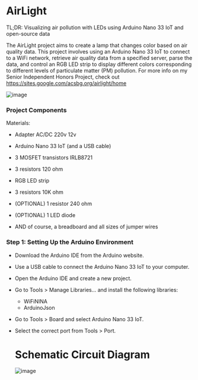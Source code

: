 # AirLight
TL;DR: Visualizing air pollution with LEDs using Arduino Nano 33 IoT and open-source data

The AirLight project aims to create a lamp that changes color based on air quality data. This project involves using an Arduino Nano 33 IoT to connect to a WiFi network, retrieve air quality data from a specified server, parse the data, and control an RGB LED strip to display different colors corresponding to different levels of particulate matter (PM) pollution. For more info on my Senior Independent Honors Project, check out https://sites.google.com/acsbg.org/airlight/home

![image](https://github.com/miachervenkova/AirLight/assets/144074897/05f07f19-7caa-450a-bf77-9aafb0f89d69)

### Project Components ###
Materials:
- Adapter AC/DC 220v 12v

- Arduino Nano 33 IoT (and a USB cable)

- 3 MOSFET transistors IRLB8721

- 3 resistors 120 ohm

- RGB LED strip

- 3 resistors 10K ohm

- (OPTIONAL) 1 resistor 240 ohm

- (OPTIONAL) 1 LED diode

- AND of course, a breadboard and all sizes of jumper wires 


### Step 1: Setting Up the Arduino Environment ###

- Download the Arduino IDE from the Arduino website.
- Use a USB cable to connect the Arduino Nano 33 IoT to your computer.
- Open the Arduino IDE and create a new project.
- Go to Tools > Manage Libraries... and install the following libraries:
  - WiFiNINA
  - ArduinoJson
- Go to Tools > Board and select Arduino Nano 33 IoT.
- Select the correct port from Tools > Port.

  # Schematic Circuit Diagram
  ![image](https://github.com/miachervenkova/AirLight/assets/144074897/f7b130bc-5eec-4a13-9009-c9d44533858e)

